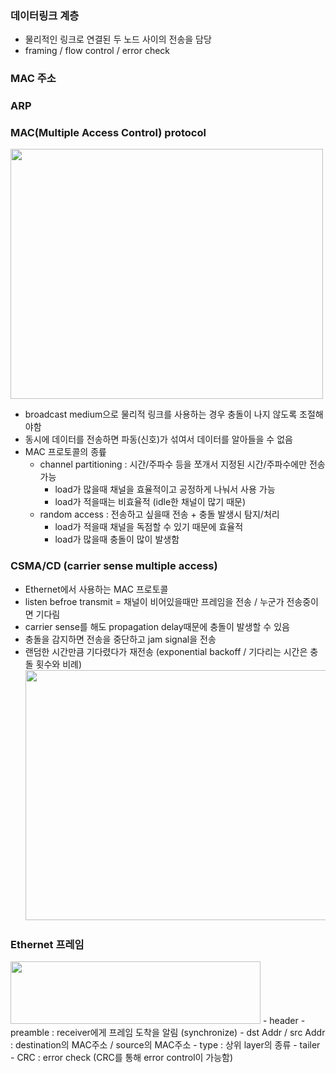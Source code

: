 ### 데이터링크 계층
- 물리적인 링크로 연결된 두 노드 사이의 전송을 담당
- framing / flow control / error check

### MAC 주소

### ARP

### MAC(Multiple Access Control) protocol
<img src="https://user-images.githubusercontent.com/49056225/115511628-023c7500-a2bc-11eb-8875-615c844b68a2.png" width="500" height="400"><br>
- broadcast medium으로 물리적 링크를 사용하는 경우 충돌이 나지 않도록 조절해야함
- 동시에 데이터를 전송하면 파동(신호)가 섞여서 데이터를 알아들을 수 없음
- MAC 프로토콜의 종륲
  - channel partitioning : 시간/주파수 등을 쪼개서 지정된 시간/주파수에만 전송 가능
    - load가 많을때 채널을 효율적이고 공정하게 나눠서 사용 가능
    - load가 적을때는 비효율적 (idle한 채널이 많기 때문)
  - random access : 전송하고 싶을때 전송 + 충돌 발생시 탐지/처리
    - load가 적을때 채널을 독점할 수 있기 때문에 효율적
    - load가 많을때 충돌이 많이 발생함
    
### CSMA/CD (carrier sense multiple access)
- Ethernet에서 사용하는 MAC 프로토콜
- listen befroe transmit = 채널이 비어있을때만 프레임을 전송 / 누군가 전송중이면 기다림
- carrier sense를 해도 propagation delay때문에 충돌이 발생할 수 있음
- 충돌을 감지하면 전송을 중단하고 jam signal을 전송
- 랜덤한 시간만큼 기다렸다가 재전송 (exponential backoff / 기다리는 시간은 충돌 횟수와 비례)
<img src="https://user-images.githubusercontent.com/49056225/115513022-94914880-a2bd-11eb-96ff-39acbfd7dff6.png" width="500" height="400"><br>

### Ethernet 프레임
<img src="https://user-images.githubusercontent.com/49056225/115515050-b25fad00-a2bf-11eb-810c-4a5d40aeabb3.png" width="400" height="100">
- header
  - preamble : receiver에게 프레임 도착을 알림 (synchronize)
  - dst Addr / src Addr : destination의 MAC주소 / source의 MAC주소
  - type : 상위 layer의 종류
- tailer
  - CRC : error check (CRC를 통해 error control이 가능함)
